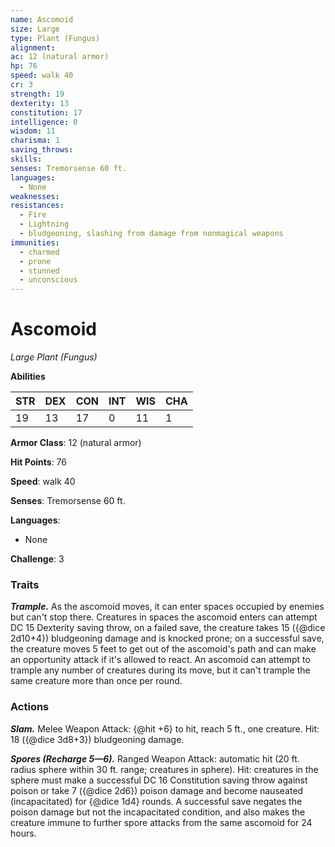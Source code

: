 ```yaml
---
name: Ascomoid
size: Large
type: Plant (Fungus)
alignment: 
ac: 12 (natural armor)
hp: 76
speed: walk 40
cr: 3
strength: 19
dexterity: 13
constitution: 17
intelligence: 0
wisdom: 11
charisma: 1
saving_throws:
skills:
senses: Tremorsense 60 ft.
languages:
  - None
weaknesses:
resistances:
  - Fire
  - Lightning
  - bludgeoning, slashing from damage from nonmagical weapons
immunities:
  - charmed
  - prone
  - stunned
  - unconscious
---
```


# Ascomoid

*Large Plant (Fungus)*

**Abilities**

| STR | DEX | CON | INT | WIS | CHA |
| --- | --- | --- | --- | --- | --- |
| 19 | 13 | 17 | 0 | 11 | 1 |

**Armor Class**: 12 (natural armor)

**Hit Points**: 76

**Speed**: walk 40

**Senses**: Tremorsense 60 ft.

**Languages**:
  - None

**Challenge**: 3

### Traits
***Trample.*** As the ascomoid moves, it can enter spaces occupied by enemies but can't stop there. Creatures in spaces the ascomoid enters can attempt DC 15 Dexterity saving throw, on a failed save, the creature takes 15 ({@dice 2d10+4}) bludgeoning damage and is knocked prone; on a successful save, the creature moves 5 feet to get out of the ascomoid's path and can make an opportunity attack if it's allowed to react. An ascomoid can attempt to trample any number of creatures during its move, but it can't trample the same creature more than once per round.

### Actions
***Slam.*** Melee Weapon Attack: {@hit +6} to hit, reach 5 ft., one creature. Hit: 18 ({@dice 3d8+3}) bludgeoning damage.

***Spores (Recharge 5—6).*** Ranged Weapon Attack: automatic hit (20 ft. radius sphere within 30 ft. range; creatures in sphere). Hit: creatures in the sphere must make a successful DC 16 Constitution saving throw against poison or take 7 ({@dice 2d6}) poison damage and become nauseated (incapacitated) for {@dice 1d4} rounds. A successful save negates the poison damage but not the incapacitated condition, and also makes the creature immune to further spore attacks from the same ascomoid for 24 hours.

